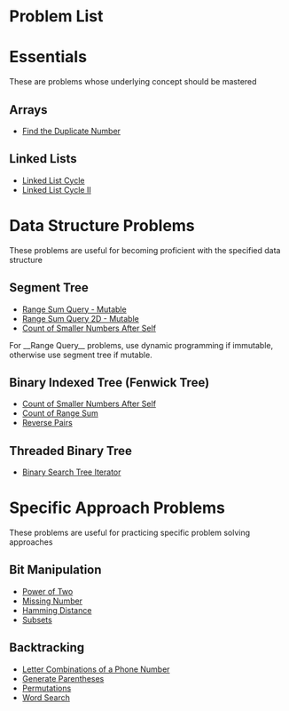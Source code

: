 # Problem List
# Essentials
These are problems whose underlying concept should be mastered
## Arrays
- [Find the Duplicate Number](https://leetcode.com/problems/find-the-duplicate-number/description/)

## Linked Lists
- [Linked List Cycle](https://leetcode.com/problems/linked-list-cycle/description/)
- [Linked List Cycle II](https://leetcode.com/problems/linked-list-cycle-ii/description/)

# Data Structure Problems
These problems are useful for becoming proficient with the specified data structure

## Segment Tree
- [Range Sum Query - Mutable](https://leetcode.com/problems/range-sum-query-mutable/description/)
- [Range Sum Query 2D - Mutable](https://leetcode.com/problems/range-sum-query-2d-mutable/description/)
- [Count of Smaller Numbers After Self](https://leetcode.com/problems/count-of-smaller-numbers-after-self/description/)



<p>For __Range Query__ problems, use dynamic programming if immutable, otherwise use segment tree if mutable.<p>

## Binary Indexed Tree (Fenwick Tree)
- [Count of Smaller Numbers After Self](https://leetcode.com/problems/count-of-smaller-numbers-after-self/description/)
- [Count of Range Sum](https://leetcode.com/problems/count-of-range-sum/description/)
- [Reverse Pairs](https://leetcode.com/problems/reverse-pairs/description/)

## Threaded Binary Tree

- [Binary Search Tree Iterator](https://leetcode.com/problems/binary-search-tree-iterator/description/)

# Specific Approach Problems
These problems are useful for practicing specific problem solving approaches

## Bit Manipulation
- [Power of Two](https://leetcode.com/problems/power-of-two/)
- [Missing Number](https://leetcode.com/problems/missing-number/)
- [Hamming Distance](https://leetcode.com/problems/hamming-distance/)
- [Subsets](https://leetcode.com/problems/subsets/)

## Backtracking
- [Letter Combinations of a Phone Number](https://leetcode.com/problems/letter-combinations-of-a-phone-number/)
- [Generate Parentheses](https://leetcode.com/problems/generate-parentheses/)
- [Permutations](https://leetcode.com/problems/permutations/)
- [Word Search](https://leetcode.com/problems/word-search/description/)
